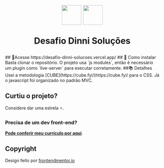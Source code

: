 <h1 align="center">
    <img src="./src/Assets/x.svg" width=64px height=64px>
    <img src="./src/Assets/o.svg" width=64px height=64px>
    <p align="center">Desafio Dinni Soluções</p>
</h1>
## 🔗Acesse
https://desafio-dinni-solucoes.vercel.app/
## 🚀 Como instalar
Basta clonar o repositório. O projeto usa `js modules`, então é necessário um plugin como `live-server` para executar corretamente.
##📚 Detalhes
Usei a metodologia [CUBE](https://cube.fyi/)https://cube.fyi/ para o CSS. 
Já o javascript foi organizado no padrão MVC.

## Curtiu o projeto?

Considere dar uma estrela ⭐.

### Precisa de um dev front-end?

**[Pode conferir meu currículo por aqui](https://bit.ly/3h1Qewn)**.

## Copyright

Design feito por [frontendmentor.io](https://frontendmentor.io)
